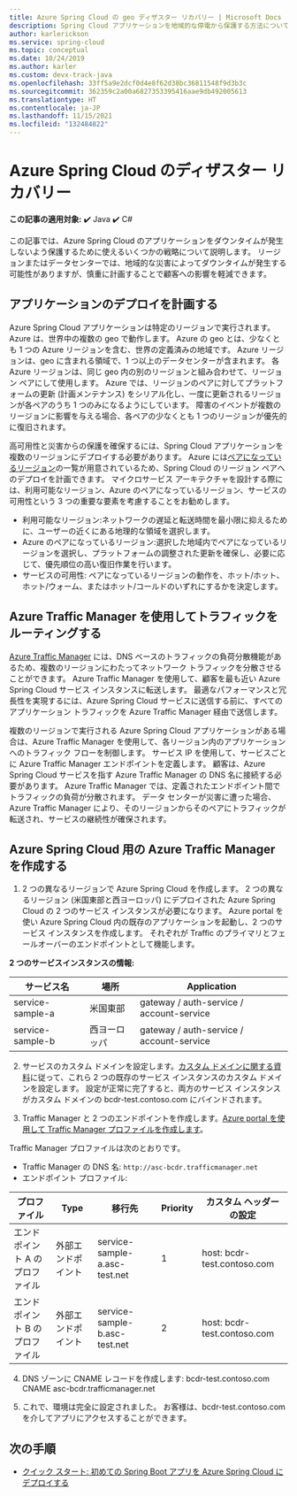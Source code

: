 ```yaml
---
title: Azure Spring Cloud の geo ディザスター リカバリー | Microsoft Docs
description: Spring Cloud アプリケーションを地域的な停電から保護する方法について説明します
author: karlerickson
ms.service: spring-cloud
ms.topic: conceptual
ms.date: 10/24/2019
ms.author: karler
ms.custom: devx-track-java
ms.openlocfilehash: 33ff5a9e2dcf0d4e8f62d38bc36811548f9d3b3c
ms.sourcegitcommit: 362359c2a00a6827353395416aae9db492005613
ms.translationtype: HT
ms.contentlocale: ja-JP
ms.lasthandoff: 11/15/2021
ms.locfileid: "132484822"
---
```

# <a name="azure-spring-cloud-disaster-recovery"></a>Azure Spring Cloud のディザスター リカバリー

**この記事の適用対象:** ✔️ Java ✔️ C#

この記事では、Azure Spring Cloud のアプリケーションをダウンタイムが発生しないよう保護するために使えるいくつかの戦略について説明します。  リージョンまたはデータセンターでは、地域的な災害によってダウンタイムが発生する可能性がありますが、慎重に計画することで顧客への影響を軽減できます。

## <a name="plan-your-application-deployment"></a>アプリケーションのデプロイを計画する

Azure Spring Cloud アプリケーションは特定のリージョンで実行されます。  Azure は、世界中の複数の geo で動作します。 Azure の geo とは、少なくとも 1 つの Azure リージョンを含む、世界の定義済みの地域です。 Azure リージョンは、geo に含まれる領域で、1 つ以上のデータセンターが含まれます。  各 Azure リージョンは、同じ geo 内の別のリージョンと組み合わせて、リージョン ペアにして使用します。 Azure では、リージョンのペアに対してプラットフォームの更新 (計画メンテナンス) をシリアル化し、一度に更新されるリージョンが各ペアのうち 1 つのみになるようにしています。 障害のイベントが複数のリージョンに影響を与える場合、各ペアの少なくとも 1 つのリージョンが優先的に復旧されます。

高可用性と災害からの保護を確保するには、Spring Cloud アプリケーションを複数のリージョンにデプロイする必要があります。  Azure には[ペアになっているリージョン](../best-practices-availability-paired-regions.md)の一覧が用意されているため、Spring Cloud のリージョン ペアへのデプロイを計画できます。  マイクロサービス アーキテクチャを設計する際には、利用可能なリージョン、Azure のペアになっているリージョン、サービスの可用性という 3 つの重要な要素を考慮することをお勧めします。

* 利用可能なリージョン:ネットワークの遅延と転送時間を最小限に抑えるために、ユーザーの近くにある地理的な領域を選択します。
* Azure のペアになっているリージョン:選択した地域内でペアになっているリージョンを選択し、プラットフォームの調整された更新を確保し、必要に応じて、優先順位の高い復旧作業を行います。
* サービスの可用性: ペアになっているリージョンの動作を、ホット/ホット、ホット/ウォーム、またはホット/コールドのいずれにするかを決定します。

## <a name="use-azure-traffic-manager-to-route-traffic"></a>Azure Traffic Manager を使用してトラフィックをルーティングする

[Azure Traffic Manager](../traffic-manager/traffic-manager-overview.md) には、DNS ベースのトラフィックの負荷分散機能があるため、複数のリージョンにわたってネットワーク トラフィックを分散させることができます。  Azure Traffic Manager を使用して、顧客を最も近い Azure Spring Cloud サービス インスタンスに転送します。  最適なパフォーマンスと冗長性を実現するには、Azure Spring Cloud サービスに送信する前に、すべてのアプリケーション トラフィックを Azure Traffic Manager 経由で送信します。

複数のリージョンで実行される Azure Spring Cloud アプリケーションがある場合は、Azure Traffic Manager を使用して、各リージョン内のアプリケーションへのトラフィック フローを制御します。  サービス IP を使用して、サービスごとに Azure Traffic Manager エンドポイントを定義します。 顧客は、Azure Spring Cloud サービスを指す Azure Traffic Manager の DNS 名に接続する必要があります。  Azure Traffic Manager では、定義されたエンドポイント間でトラフィックの負荷が分散されます。  データ センターが災害に遭った場合、Azure Traffic Manager により、そのリージョンからそのペアにトラフィックが転送され、サービスの継続性が確保されます。

## <a name="create-azure-traffic-manager-for-azure-spring-cloud"></a>Azure Spring Cloud 用の Azure Traffic Manager を作成する

1. 2 つの異なるリージョンで Azure Spring Cloud を作成します。
2 つの異なるリージョン (米国東部と西ヨーロッパ) にデプロイされた Azure Spring Cloud の 2 つのサービス インスタンスが必要になります。 Azure portal を使い Azure Spring Cloud 内の既存のアプリケーションを起動し、2 つのサービス インスタンスを作成します。 それぞれが Traffic のプライマリとフェールオーバーのエンドポイントとして機能します。

**2 つのサービスインスタンスの情報:**

| サービス名 | 場所 | Application |
|--|--|--|
| service-sample-a | 米国東部 | gateway / auth-service / account-service |
| service-sample-b | 西ヨーロッパ | gateway / auth-service / account-service |

2. サービスのカスタム ドメインを設定します。[カスタム ドメインに関する資料](./tutorial-custom-domain.md)に従って、これら 2 つの既存のサービス インスタンスのカスタム ドメインを設定します。 設定が正常に完了すると、両方のサービス インスタンスがカスタム ドメインの bcdr-test.contoso.com にバインドされます。

3. Traffic Manager と 2 つのエンドポイントを作成します。[Azure portal を使用して Traffic Manager プロファイルを作成します](../traffic-manager/quickstart-create-traffic-manager-profile.md)。

Traffic Manager プロファイルは次のとおりです。
* Traffic Manager の DNS 名: `http://asc-bcdr.trafficmanager.net`
* エンドポイント プロファイル:

| プロファイル | Type | 移行先 | Priority | カスタム ヘッダーの設定 |
|--|--|--|--|--|
| エンドポイント A のプロファイル | 外部エンドポイント | service-sample-a.asc-test.net | 1 | host: bcdr-test.contoso.com |
| エンドポイント B のプロファイル | 外部エンドポイント | service-sample-b.asc-test.net | 2 | host: bcdr-test.contoso.com |

4. DNS ゾーンに CNAME レコードを作成します: bcdr-test.contoso.com CNAME asc-bcdr.trafficmanager.net

5. これで、環境は完全に設定されました。 お客様は、bcdr-test.contoso.com を介してアプリにアクセスすることができます。

## <a name="next-steps"></a>次の手順

* [クイック スタート: 初めての Spring Boot アプリを Azure Spring Cloud にデプロイする](./quickstart.md)
